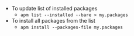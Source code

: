 + To update list of installed packages
  + `apm list --installed --bare > my.packages`
+ To install all packages from the list
  + `apm install --packages-file my.packages`
